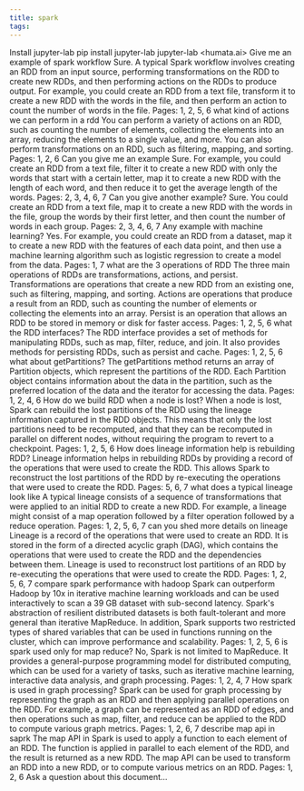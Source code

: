 ```yaml
---
title: spark
tags:
---
```

Install jupyter-lab
pip install jupyter-lab
jupyter-lab
 <creates a web interface>
<humata.ai>
Give me an example of spark workflow
Sure. A typical Spark workflow involves creating an RDD from an input source, performing transformations on the RDD to create new RDDs, and then performing actions on the RDDs to produce output. For example, you could create an RDD from a text file, transform it to create a new RDD with the words in the file, and then perform an action to count the number of words in the file.
Pages: 
1,
2,
5,
6
what kind of actions we can perform in a rdd
You can perform a variety of actions on an RDD, such as counting the number of elements, collecting the elements into an array, reducing the elements to a single value, and more. You can also perform transformations on an RDD, such as filtering, mapping, and sorting.
Pages: 
1,
2,
6
Can you give me an example
Sure. For example, you could create an RDD from a text file, filter it to create a new RDD with only the words that start with a certain letter, map it to create a new RDD with the length of each word, and then reduce it to get the average length of the words.
Pages: 
2,
3,
4,
6,
7
Can you give another example?
Sure. You could create an RDD from a text file, map it to create a new RDD with the words in the file, group the words by their first letter, and then count the number of words in each group.
Pages: 
2,
3,
4,
6,
7
Any example with machine learning?
Yes. For example, you could create an RDD from a dataset, map it to create a new RDD with the features of each data point, and then use a machine learning algorithm such as logistic regression to create a model from the data.
Pages: 
1,
7
what are the 3 operations of RDD
The three main operations of RDDs are transformations, actions, and persist. Transformations are operations that create a new RDD from an existing one, such as filtering, mapping, and sorting. Actions are operations that produce a result from an RDD, such as counting the number of elements or collecting the elements into an array. Persist is an operation that allows an RDD to be stored in memory or disk for faster access.
Pages: 
1,
2,
5,
6
what the RDD interfaces?
The RDD interface provides a set of methods for manipulating RDDs, such as map, filter, reduce, and join. It also provides methods for persisting RDDs, such as persist and cache.
Pages: 
1,
2,
5,
6
what about getPartitions?
The getPartitions method returns an array of Partition objects, which represent the partitions of the RDD. Each Partition object contains information about the data in the partition, such as the preferred location of the data and the iterator for accessing the data.
Pages: 
1,
2,
4,
6
How do we build RDD when a node is lost?
When a node is lost, Spark can rebuild the lost partitions of the RDD using the lineage information captured in the RDD objects. This means that only the lost partitions need to be recomputed, and that they can be recomputed in parallel on different nodes, without requiring the program to revert to a checkpoint.
Pages: 
1,
2,
5,
6
How does lineage information help is rebuilding RDD?
Lineage information helps in rebuilding RDDs by providing a record of the operations that were used to create the RDD. This allows Spark to reconstruct the lost partitions of the RDD by re-executing the operations that were used to create the RDD.
Pages: 
5,
6,
7
what does a typical lineage look like
A typical lineage consists of a sequence of transformations that were applied to an initial RDD to create a new RDD. For example, a lineage might consist of a map operation followed by a filter operation followed by a reduce operation.
Pages: 
1,
2,
5,
6,
7
can you shed more details on lineage
Lineage is a record of the operations that were used to create an RDD. It is stored in the form of a directed acyclic graph (DAG), which contains the operations that were used to create the RDD and the dependencies between them. Lineage is used to reconstruct lost partitions of an RDD by re-executing the operations that were used to create the RDD.
Pages: 
1,
2,
5,
6,
7
compare spark performance with hadoop
Spark can outperform Hadoop by 10x in iterative machine learning workloads and can be used interactively to scan a 39 GB dataset with sub-second latency. Spark's abstraction of resilient distributed datasets is both fault-tolerant and more general than iterative MapReduce. In addition, Spark supports two restricted types of shared variables that can be used in functions running on the cluster, which can improve performance and scalability.
Pages: 
1,
2,
5,
6
is spark used only for map reduce?
No, Spark is not limited to MapReduce. It provides a general-purpose programming model for distributed computing, which can be used for a variety of tasks, such as iterative machine learning, interactive data analysis, and graph processing.
Pages: 
1,
2,
4,
7
How spark is used in graph processing?
Spark can be used for graph processing by representing the graph as an RDD and then applying parallel operations on the RDD. For example, a graph can be represented as an RDD of edges, and then operations such as map, filter, and reduce can be applied to the RDD to compute various graph metrics.
Pages: 
1,
2,
6,
7
describe map api in saprk
The map API in Spark is used to apply a function to each element of an RDD. The function is applied in parallel to each element of the RDD, and the result is returned as a new RDD. The map API can be used to transform an RDD into a new RDD, or to compute various metrics on an RDD.
Pages: 
1,
2,
6
Ask a question about this document...

